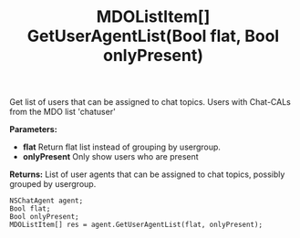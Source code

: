 ﻿---
uid: crmscript_ref_NSChatAgent_GetUserAgentList
title: MDOListItem[] GetUserAgentList(Bool flat, Bool onlyPresent)
intellisense: NSChatAgent.GetUserAgentList
keywords: NSChatAgent, GetUserAgentList
so.topic: reference
---

Get list of users that can be assigned to chat topics. Users with Chat-CALs from the MDO list 'chatuser'

**Parameters:**
 - **flat** Return flat list instead of grouping by usergroup.
 - **onlyPresent** Only show users who are present

**Returns:** List of user agents that can be assigned to chat topics, possibly grouped by usergroup.

```crmscript
NSChatAgent agent;
Bool flat;
Bool onlyPresent;
MDOListItem[] res = agent.GetUserAgentList(flat, onlyPresent);
```

